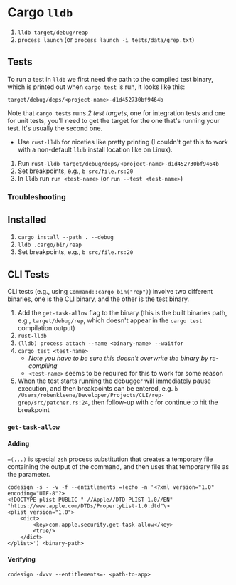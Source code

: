 # Cargo `lldb`

1. `lldb target/debug/reap`
2. `process launch` (or `process launch -i tests/data/grep.txt`)

## Tests

To run a test in `lldb` we first need the path to the compiled test binary, which is printed out when `cargo test` is run, it looks like this:

    target/debug/deps/<project-name>-d1d452730bf9464b

Note that `cargo tests` runs *2 test targets*, one for integration tests and one for unit tests, you'll need to get the target for the one that's running your test. It's usually the second one.

- Use `rust-lldb` for niceties like pretty printing (I couldn't get this to work with a non-default `lldb` install location like on Linux).

1. Run `rust-lldb target/debug/deps/<project-name>-d1d452730bf9464b`
2. Set breakpoints, e.g., `b src/file.rs:20`
3. In `lldb` run `run <test-name>` (or `run --test <test-name>`)

### Troubleshooting

## Installed

1. `cargo install --path . --debug`
2. `lldb .cargo/bin/reap`
3. Set breakpoints, e.g., `b src/file.rs:20`

## CLI Tests

CLI tests (e.g., using `Command::cargo_bin("rep")`) involve two different binaries, one is the CLI binary, and the other is the test binary.

1. Add the `get-task-allow` flag to the binary (this is the built binaries path, e.g., `target/debug/rep`, which doesn't appear in the `cargo test` compilation output)
2. `rust-lldb`
3. `(lldb) process attach --name <binary-name> --waitfor`
4. `cargo test <test-name>`
    - *Note you have to be sure this doesn't overwrite the binary by re-compiling*
    - `<test-name>` seems to be required for this to work for some reason
5. When the test starts running the debugger will immediately pause execution, and then breakpoints can be entered, e.g. `b /Users/robenkleene/Developer/Projects/CLI/rep-grep/src/patcher.rs:24`, then follow-up with `c` for continue to hit the breakpoint

### `get-task-allow`

#### Adding

`=(...)` is special `zsh` process substitution that creates a temporary file containing the output of the command, and then uses that temporary file as the parameter.

```
codesign -s - -v -f --entitlements =(echo -n '<?xml version="1.0" encoding="UTF-8"?>
<!DOCTYPE plist PUBLIC "-//Apple//DTD PLIST 1.0//EN" "https://www.apple.com/DTDs/PropertyList-1.0.dtd"\>
<plist version="1.0">
    <dict>
        <key>com.apple.security.get-task-allow</key>
        <true/>
    </dict>
</plist>') <binary-path>
```

#### Verifying

`codesign -dvvv --entitlements=- <path-to-app>`

